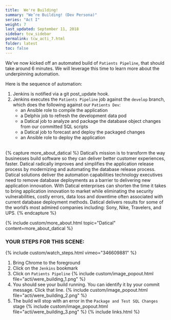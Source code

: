 ```yaml
---
title:  We're Building!
summary: "We’re Building! (Dev Persona)"
series: "Act I"
weight: 7
last_updated: September 11, 2018
sidebar: tcw_sidebar
permalink: tcw_acti_7.html
folder: latest
toc: false
---
```


We’ve now kicked off an automated build of `Patients Pipeline`, that should take around 6 minutes. We will leverage this time to learn more about the underpinning automation. 

Here is the sequence of automation:

1. Jenkins is notified via a git post_update hook.
2. Jenkins executes the `Patients Pipeline` job against the `develop` branch, which does the following against our `Patients Dev`:
   * an Ansible role to compile the application
   * a Delphix job to refresh the development data pod
   * a Datical job to analyze and package the database object changes from our committed SQL scripts
   * a Datical job to forecast and deploy the packaged changes
   * an Ansible role to deploy the application

<br>
{% capture more_about_datical %}
Datical’s mission is to transform the way businesses build software so they can deliver better customer experiences, faster. Datical radically improves and simplifies the application release process by modernizing and automating the database release process. Datical solutions deliver the automation capabilities technology executives need to remove database deployments as a barrier to delivering new application innovation. With Datical enterprises can shorten the time it takes to bring application innovation to market while eliminating the security vulnerabilities, costly errors, data loss and downtime often associated with current database deployment methods. Datical delivers results for some of the world’s most admired companies including: Sony, Nike, Travelers, and UPS.
{% endcapture %}

{% include custom/more_about.html topic="Datical" content=more_about_datical %}

### YOUR STEPS FOR THIS SCENE:
{% include custom/watch_steps.html vimeo="346609881" %}
1. Bring Chrome to the foreground
2. Click on the `Jenkins` bookmark
3. Click on `Patients Pipeline`
    {% include custom/image_popout.html file="acti/were_building_1.png" %}
4. You should see your build running. You can identify it by your commit message. Click that line.
    {% include custom/image_popout.html file="acti/were_building_2.png" %}
5. The build will stop with an error in the `Package and Test SQL Changes` stage
   {% include custom/image_popout.html file="acti/were_building_3.png" %}
{% include links.html %}
